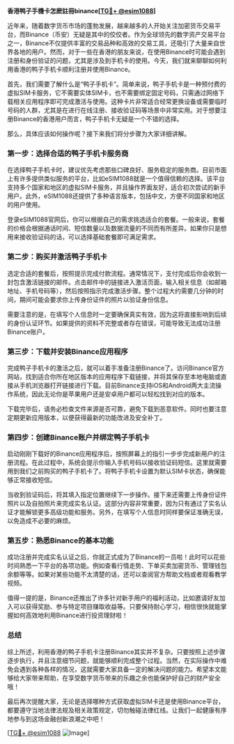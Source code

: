 **香港鸭子手機卡怎麽註冊binance[[TG💪+ @esim1088](https://t.me/s/esim1088)]**

近年来，随着数字货币市场的蓬勃发展，越来越多的人开始关注加密货币交易平台，而Binance（币安）无疑是其中的佼佼者。作为全球领先的数字资产交易平台之一，Binance不仅提供丰富的交易品种和高效的交易工具，还吸引了大量来自世界各地的用户。然而，对于一些在香港的朋友来说，在使用Binance时可能会遇到注册和身份验证的问题，尤其是涉及到手机卡的使用。今天，我们就来聊聊如何利用香港的鸭子手机卡顺利注册并使用Binance。

首先，我们需要了解什么是“鸭子手机卡”。简单来说，鸭子手机卡是一种预付费的虚拟SIM卡服务，它不需要实体SIM卡，也不需要绑定固定号码，只需通过网络下载相关应用程序即可完成激活与使用。这种卡片非常适合经常更换设备或需要临时号码的人群，尤其是在进行在线注册、接收验证码等场景中非常实用。对于想要注册Binance的香港用户而言，鸭子手机卡无疑是一个不错的选择。

那么，具体应该如何操作呢？接下来我们将分步骤为大家详细讲解。

### 第一步：选择合适的鸭子手机卡服务商

在选择鸭子手机卡时，建议优先考虑那些口碑良好、服务稳定的服务商。目前市面上有许多提供类似服务的平台，比如eSIM1088就是一个值得信赖的选择。该平台支持多个国家和地区的虚拟SIM卡服务，并且操作界面友好，适合初次尝试的新手用户。此外，eSIM1088还提供了多种语言版本，包括中文，方便不同国家和地区的用户使用。

登录eSIM1088官网后，你可以根据自己的需求挑选适合的套餐。一般来说，套餐的价格会根据通话时间、短信数量以及数据流量的不同而有所差异。如果你只是想用来接收验证码的话，可以选择基础套餐即可满足需求。

### 第二步：购买并激活鸭子手机卡

选定合适的套餐后，按照提示完成付款流程。通常情况下，支付完成后你会收到一封包含激活链接的邮件。点击邮件中的链接进入激活页面，输入相关信息（如邮箱地址、手机号码等），然后按照指示完成激活步骤。整个过程大约需要几分钟的时间，期间可能会要求你上传身份证件的照片以验证身份信息。

需要注意的是，在填写个人信息时一定要确保真实有效，因为这将直接影响到后续的身份认证环节。如果提供的资料不完整或者存在错误，可能导致无法成功注册Binance账户。

### 第三步：下载并安装Binance应用程序

完成鸭子手机卡的激活之后，就可以着手准备注册Binance了。访问Binance官方网站，找到适合你所在地区版本的应用程序下载链接，并将其保存至本地电脑或直接从手机浏览器打开链接进行下载。目前Binance支持iOS和Android两大主流操作系统，因此无论你是苹果用户还是安卓用户都可以轻松找到对应的版本。

下载完毕后，请务必检查文件来源是否可靠，避免下载到恶意软件。同时也要注意定期更新应用版本，以便获得最新的功能改进及安全补丁。

### 第四步：创建Binance账户并绑定鸭子手机卡

启动刚刚下载好的Binance应用程序后，按照屏幕上的指引一步步完成新用户的注册流程。在此过程中，系统会提示你输入手机号码以接收验证码短信。这里就需要用到我们之前购买的鸭子手机卡了。将鸭子手机卡设置为默认SIM卡状态，确保能够正常接收短信。

当收到验证码后，将其填入指定位置继续下一步操作。接下来还需要上传身份证件照片以及自拍照片来完成实名认证。这部分内容非常重要，因为只有通过了实名认证才能解锁更多高级功能和服务。另外，在填写个人信息时同样要保证准确无误，以免造成不必要的麻烦。

### 第五步：熟悉Binance的基本功能

成功注册并完成实名认证之后，你就正式成为了Binance的一员啦！此时可以花些时间熟悉一下平台的各项功能。例如查看行情走势、下单买卖加密货币、管理钱包余额等等。如果对某些功能不太清楚的话，还可以查阅官方帮助文档或者观看教学视频。

值得一提的是，Binance还推出了许多针对新手用户的福利活动，比如邀请好友加入可以获得奖励、参与特定项目赚取收益等。只要保持耐心学习，相信很快就能掌握如何高效地利用Binance进行投资理财啦！

### 总结

综上所述，利用香港的鸭子手机卡注册Binance其实并不复杂。只要按照上述步骤逐步执行，并且注意细节问题，就能够顺利完成整个过程。当然，在实际操作中难免会遇到各种各样的情况，这就需要大家具备一定的解决问题的能力。希望本文能够给大家带来帮助，在享受数字货币带来的乐趣之余也能保护好自己的财产安全哦！

最后再次提醒大家，无论是选择哪种方式获取虚拟SIM卡还是使用Binance平台，都要遵守当地法律法规及相关政策规定，切勿触碰法律红线。让我们一起健康有序地参与到这场金融创新浪潮之中吧！

[[TG💪+ @esim1088](https://t.me/s/esim1088) ![Image](https://i.postimg.cc/4NQfJmqS/Snipaste-2025-05-13-00-14-12.png)]